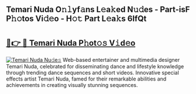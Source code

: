 ## Temari Nuda O𝚗𝚕yf𝚊ns L𝚎a𝚔ed N𝚞𝚍es - Part-isF P𝚑𝚘tos Vi𝚍𝚎o - H𝚘𝚝 Part L𝚎a𝚔s 6IfQt

# <h2><a href="http://kfexvp.oniu.top/?m=Temari+Nuda">🔗👉 🔴 Temari Nuda P𝚑ot𝚘𝚜 V𝚒d𝚎o</a></h2>

[![Temari Nuda Nu𝚍e𝚜](https://i.imgur.com/0qMVB7G.gif)](http://kfexvp.oniu.top/?m=Temari+Nuda)
Web-based entertainer and multimedia designer Temari Nuda, celebrated for disseminating dance and lifestyle knowledge through trending dance sequences and short videos. Innovative special effects artist Temari Nuda, famed for their remarkable abilities and achievements in creating visually stunning sequences.  
